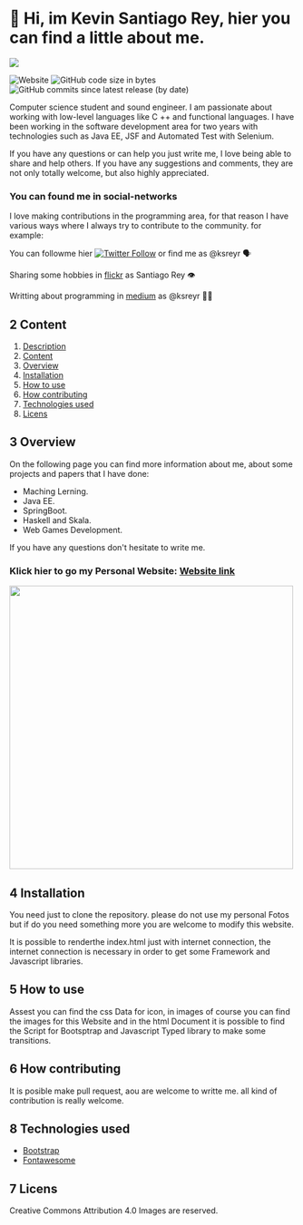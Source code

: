 # <div id= "Description"></div> 👋 Hi, im Kevin Santiago Rey, hier you can find a little about me.
![](https://i.imgur.com/vDZtlsc.gif)


![Website](https://img.shields.io/website?up_message=Personal%20Website&url=https%3A%2F%2Fsantirey.github.io%2FSantiRey%2F) ![GitHub code size in bytes](https://img.shields.io/github/languages/code-size/SantiRey/SantiRey) ![GitHub commits since latest release (by date)](https://img.shields.io/github/commits-since/SantiRey/SantiRey/v2.0/gh-pages)

Computer science student and sound engineer. I am passionate about working with low-level languages like C ++ and functional languages. I have been working in the software development area for two years with technologies such as Java EE, JSF and Automated Test with Selenium.

If you have any questions or can help you just write me, I love being able to share and help others. If you have any suggestions and comments, they are not only totally welcome, but also highly appreciated.

### You can found me in social-networks
I love making contributions in the programming area, for that reason I have various ways where I always try to contribute to the community. for example:

You can followme hier [![Twitter Follow](https://img.shields.io/twitter/follow/ksreyr.svg?style=social&label=Follow)](https://twitter.com/ksreyr) or find me as @ksreyr 🗣

Sharing some hobbies in [flickr](https://www.flickr.com/people/santirey/) as Santiago Rey 👁

Writting about programming in [medium](https://medium.com/@ksreyr/) as @ksreyr 🧑‍💻


## <div id= "Content"></div> 2 Content
1. [Description](#Description)
2. [Content](#Content)
3. [Overview](#Example)
4. [Installation](#installation)
6. [How to use](#howu)
7. [How contributing](#howc)
8. [Technologies used](#Technologies_used)
9. [Licens](#licens)

## <div id= "Example"></div> 3 Overview

On the following page you can find more information about me, about some projects and papers that I have done:
* Maching Lerning.
* Java EE.
* SpringBoot.
* Haskell and Skala.
* Web Games Development.

If you have any questions don't hesitate to write me.
### Klick hier to go my Personal Website: [Website link]( https://santirey.github.io/SantiRey/)


<img src="https://i.imgur.com/ozwj5So.gif" width="500px" loop>

## <div id= "installation"></div> 4 Installation
You need just to clone the repository. please do not use my personal Fotos but if do you need something more you are welcome to modify this website. 

It is possible to renderthe index.html just with internet connection, the internet connection is necessary in order to get some Framework and Javascript libraries.
## <div id= "howu"></div> 5 How to use
Assest you can find the css Data for icon, in images of course you can find the images for this Website and in the html Document it is possible to find the Script for Bootsptrap and Javascript Typed library to make some transitions.
## <div id= "howc"></div> 6 How contributing
It is posible make pull request, aou are welcome to writte me. all kind of contribution is really welcome.

## <div id= "howu"></div> 8 Technologies used
* [Bootstrap](https://getbootstrap.com)
* [Fontawesome](https://fontawesome.com)

## <div id= "licens"></div> 7 Licens
Creative Commons Attribution 4.0
Images are reserved.